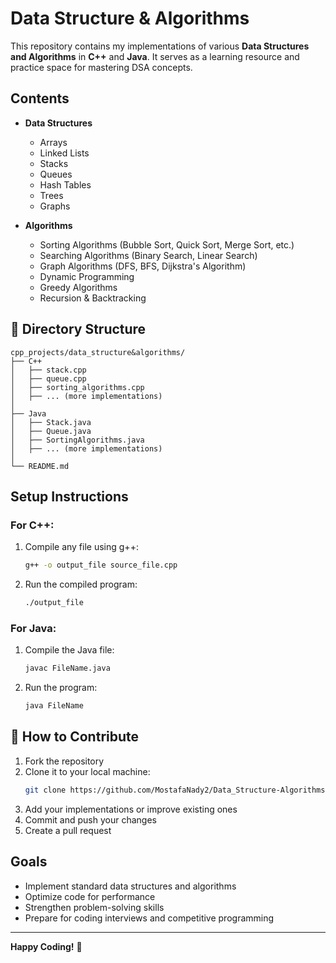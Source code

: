# Data Structure & Algorithms

This repository contains my implementations of various **Data Structures and Algorithms** in **C++** and **Java**. It serves as a learning resource and practice space for mastering DSA concepts.

##  **Contents**
- **Data Structures**
  - Arrays
  - Linked Lists
  - Stacks
  - Queues
  - Hash Tables
  - Trees
  - Graphs

- **Algorithms**
  - Sorting Algorithms (Bubble Sort, Quick Sort, Merge Sort, etc.)
  - Searching Algorithms (Binary Search, Linear Search)
  - Graph Algorithms (DFS, BFS, Dijkstra's Algorithm)
  - Dynamic Programming
  - Greedy Algorithms
  - Recursion & Backtracking

## 📁 **Directory Structure**
```
cpp_projects/data_structure&algorithms/
├── C++
│   ├── stack.cpp
│   ├── queue.cpp
│   ├── sorting_algorithms.cpp
│   ├── ... (more implementations)
│
├── Java
│   ├── Stack.java
│   ├── Queue.java
│   ├── SortingAlgorithms.java
│   ├── ... (more implementations)
│
└── README.md
```

## **Setup Instructions**
### **For C++:**
1. Compile any file using g++:
   ```sh
   g++ -o output_file source_file.cpp
   ```
2. Run the compiled program:
   ```sh
   ./output_file
   ```

### **For Java:**
1. Compile the Java file:
   ```sh
   javac FileName.java
   ```
2. Run the program:
   ```sh
   java FileName
   ```

## 🚀 **How to Contribute**
1. Fork the repository
2. Clone it to your local machine:
   ```sh
   git clone https://github.com/MostafaNady2/Data_Structure-Algorithms.git
   ```
3. Add your implementations or improve existing ones
4. Commit and push your changes
5. Create a pull request


##  **Goals**
- Implement standard data structures and algorithms
- Optimize code for performance
- Strengthen problem-solving skills
- Prepare for coding interviews and competitive programming

---
**Happy Coding!** 🚀


